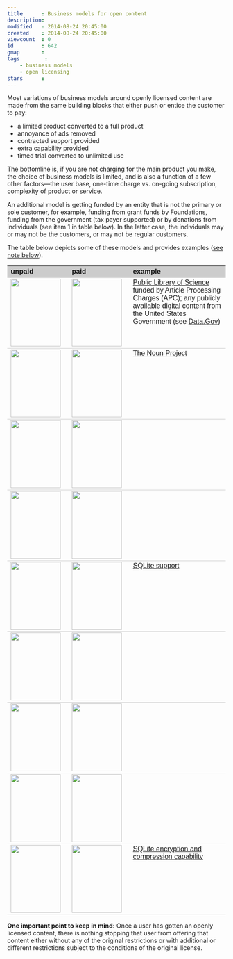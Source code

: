 ```yaml
---
title      : Business models for open content
description: 
modified   : 2014-08-24 20:45:00
created    : 2014-08-24 20:45:00
viewcount  : 0
id         : 642
gmap       : 
tags        :
    - business models
    - open licensing
stars      : 
---
```


<style>
table {}
th {background-color: #ccc;}
th, td {vertical-align: top; font-family: sans-serif; border-bottom: 1px solid #ccc; text-align: left;}
</style>

Most variations of business models around openly licensed content are made from the same building blocks that either push or entice the customer to pay:

*   a limited product converted to a full product
*   annoyance of ads removed
*   contracted support provided
*   extra capability provided
*   timed trial converted to unlimited use

The bottomline is, if you are not charging for the main product you make, the choice of business models is limited, and is also a function of a few other factors—the user base, one-time charge vs. on-going subscription, complexity of product or service.

An additional model is getting funded by an entity that is not the primary or sole customer, for example, funding from grant funds by Foundations, funding from the government (tax payer supported) or by donations from individuals (see item 1 in table below). In the latter case, the individuals may or may not be the customers, or may not be regular customers.

The table below depicts some of these models and provides examples (<a href="#OpenIsOpenForever">see note below</a>).

<table class="mainContent" border="0">
<tr><th>unpaid</th><th>paid</th><th>example</th></tr>
<tr>
    <td width="125">
        <img class="bar" src="full-product-plus-funding-at-source.gif" width="115" height="156">
    </td>
    <td width="125">
        <img class="bar" src="full-product.gif" width="115" height="156">
    </td>
    <td><a href="http://plos.org/" target="_blank">Public Library of Science</a> funded by Article Processing Charges (APC); any publicly available digital content from the United States Government (see <a href="http://www.data.gov" target="_blank">Data.Gov</a>)</td>
</tr>
<tr>
<tr>
    <td width="125">
        <img class="bar" src="limited-product.gif" width="115" height="156">
    </td>
    <td width="125">
        <img class="bar" src="full-product.gif" width="115" height="156">
    </td>
    <td><a href="http://thenounproject.com/" target="_blank">The Noun Project</a></td>
</tr>
<tr>
    <td>
        <img class="bar" src="full-product-plus-ads.gif" width="115" height="156">
    </td>
    <td>
        <img class="bar" src="full-product.gif" width="115" height="156">
    </td>
    <td></td>
</tr>
<tr>
    <td>
        <img class="bar" src="full-product-timed-trial.gif" width="115" height="156">
    </td>
    <td>
        <img class="bar" src="full-product.gif" width="115" height="156">
    </td>
    <td></td>
</tr>
<tr>
    <td>
        <img class="bar" src="full-product.gif" width="115" height="156">
    </td>
    <td>
        <img class="bar" src="full-product-plus-support.gif" width="115" height="156">
    </td>
    <td><a href="http://www.hwaci.com/sw/sqlite/prosupport.html" target="_blank">SQLite support</a></td>
</tr>
<tr>
    <td>
        <img class="bar" src="limited-product-plus-ads.gif" width="115" height="156">
    </td>
    <td>
        <img class="bar" src="full-product.gif" width="115" height="156">
    </td>
    <td></td>
</tr>
<tr>
    <td>
        <img class="bar" src="full-product-timed-trial-plus-ads.gif" width="115" height="156">
    </td>
    <td>
        <img class="bar" src="full-product-plus-ads.gif" width="115" height="156">
    </td>
    <td></td>
</tr>
<tr>
    <td>
        <img class="bar" src="full-product-timed-trial-plus-ads.gif" width="115" height="156">
    </td>
    <td>
        <img class="bar" src="full-product.gif" width="115" height="156">
    </td>
    <td></td>
</tr>
<tr>
    <td>
        <img class="bar" src="full-product.gif" width="115" height="156">
    </td>
    <td>
        <img class="bar" src="full-product-plus-extra-capability.gif" width="115" height="156">
    </td>
    <td><a href="http://www.sqlite.org/support.html" target="_blank">SQLite encryption and compression capability</a></td>
</tr>
</table>

<a name="OpenIsOpenForever"><b>One important point to keep in mind:</b></a> Once a user has gotten an openly licensed content, there is nothing stopping that user from offering that content either without any of the original restrictions or with additional or different restrictions subject to the conditions of the original license.



